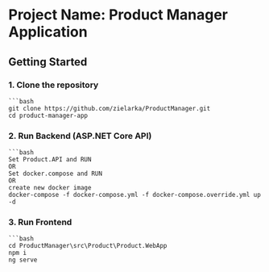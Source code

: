 # Project Name: Product Manager Application

## Getting Started

### 1. Clone the repository

	```bash
	git clone https://github.com/zielarka/ProductManager.git
	cd product-manager-app


### 2. Run Backend (ASP.NET Core API)
	```bash
	Set Product.API and RUN
	OR
	Set docker.compose and RUN
	OR 
	create new docker image 
	docker-compose -f docker-compose.yml -f docker-compose.override.yml up -d


### 3. Run Frontend
	```bash
	cd ProductManager\src\Product\Product.WebApp
	npm i
	ng serve


